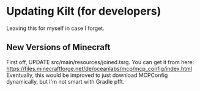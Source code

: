 # Updating Kilt (for developers)
Leaving this for myself in case I forget.

## New Versions of Minecraft
First off, UPDATE src/main/resources/joined.tsrg. You can get it from here: https://files.minecraftforge.net/de/oceanlabs/mcp/mcp_config/index.html
Eventually, this would be improved to just download MCPConfig dynamically, but
I'm not smart with Gradle pfft.